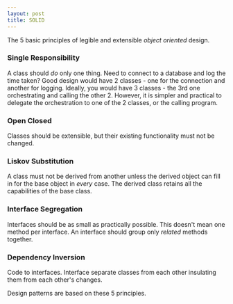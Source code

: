 ```yaml
---
layout: post
title: SOLID
---
```


The 5 basic principles of legible and extensible *object oriented* design.

### Single Responsibility
A class should _do_ only one thing. Need to connect to a database and log the time taken? Good design would have 2 classes - one for the connection and another for logging. Ideally, you would have 3 classes - the 3rd one orchestrating and calling the other 2. However, it is simpler and practical to delegate the orchestration to one of the 2 classes, or the calling program.

### Open Closed
Classes should be extensible, but their existing functionality must not be changed.

### Liskov Substitution
A class must not be derived from another unless the derived object can fill in for the base object in _every_ case. The derived class retains all the capabilities of the base class.

### Interface Segregation
Interfaces should be as small as practically possible. This doesn't mean one method per interface. An interface should group only _related_ methods together.

### Dependency Inversion
Code to interfaces. Interface separate classes from each other insulating them from each other's changes.

Design patterns are based on these 5 principles.
